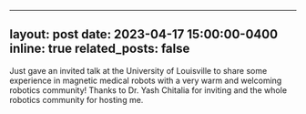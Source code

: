   ---
layout: post
date: 2023-04-17 15:00:00-0400
inline: true
related_posts: false
---

Just gave an invited talk at the University of Louisville to share some experience in magnetic medical robots with a very warm and welcoming robotics community! Thanks to Dr. Yash Chitalia for inviting and the whole robotics
community for hosting me.
